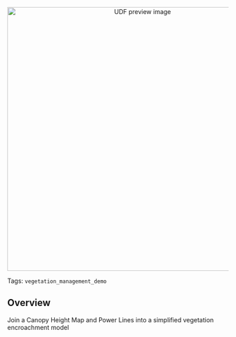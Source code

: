 <!--fused:preview-->
<p align="center"><img src="https://fused-magic.s3.amazonaws.com/thumbnails/preview/fusedlabs/fusedudfs/encroachment_mapping/84877e0b-c56b-4a2d-b654-08c5d4237e59" width="600" alt="UDF preview image"></p>

<!--fused:tags-->
Tags: `vegetation_management_demo`

<!--fused:readme-->
## Overview

Join a Canopy Height Map and Power Lines into a simplified vegetation encroachment model
